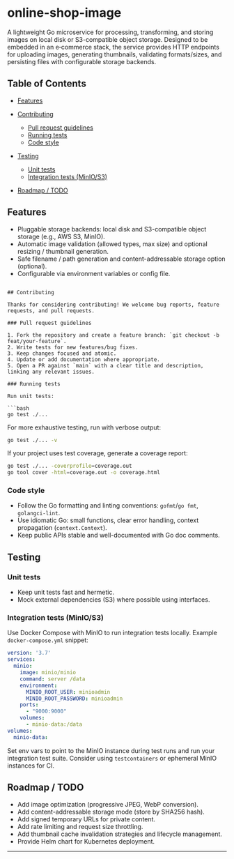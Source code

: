 # online-shop-image

A lightweight Go microservice for processing, transforming, and storing images on local disk or S3-compatible object storage. Designed to be embedded in an e‑commerce stack, the service provides HTTP endpoints for uploading images, generating thumbnails, validating formats/sizes, and persisting files with configurable storage backends.

## Table of Contents

* [Features](#features)
* [Contributing](#contributing)

  * [Pull request guidelines](#pull-request-guidelines)
  * [Running tests](#running-tests)
  * [Code style](#code-style)
* [Testing](#testing)

  * [Unit tests](#unit-tests)
  * [Integration tests (MinIO/S3)](#integration-tests-minios3)
* [Roadmap / TODO](#roadmap--todo)

## Features

* Pluggable storage backends: local disk and S3-compatible object storage (e.g., AWS S3, MinIO).
* Automatic image validation (allowed types, max size) and optional resizing / thumbnail generation.
* Safe filename / path generation and content-addressable storage option (optional).
* Configurable via environment variables or config file.


```

## Contributing

Thanks for considering contributing! We welcome bug reports, feature requests, and pull requests.

### Pull request guidelines

1. Fork the repository and create a feature branch: `git checkout -b feat/your-feature`.
2. Write tests for new features/bug fixes.
3. Keep changes focused and atomic.
4. Update or add documentation where appropriate.
5. Open a PR against `main` with a clear title and description, linking any relevant issues.

### Running tests

Run unit tests:

```bash
go test ./...
```

For more exhaustive testing, run with verbose output:

```bash
go test ./... -v
```

If your project uses test coverage, generate a coverage report:

```bash
go test ./... -coverprofile=coverage.out
go tool cover -html=coverage.out -o coverage.html
```

### Code style

* Follow the Go formatting and linting conventions: `gofmt`/`go fmt`, `golangci-lint`.
* Use idiomatic Go: small functions, clear error handling, context propagation (`context.Context`).
* Keep public APIs stable and well-documented with Go doc comments.

## Testing

### Unit tests

* Keep unit tests fast and hermetic.
* Mock external dependencies (S3) where possible using interfaces.

### Integration tests (MinIO/S3)

Use Docker Compose with MinIO to run integration tests locally. Example `docker-compose.yml` snippet:

```yaml
version: '3.7'
services:
  minio:
    image: minio/minio
    command: server /data
    environment:
      MINIO_ROOT_USER: minioadmin
      MINIO_ROOT_PASSWORD: minioadmin
    ports:
      - "9000:9000"
    volumes:
      - minio-data:/data
volumes:
  minio-data:
```

Set env vars to point to the MinIO instance during test runs and run your integration test suite. Consider using `testcontainers` or ephemeral MinIO instances for CI.

## Roadmap / TODO

* Add image optimization (progressive JPEG, WebP conversion).
* Add content-addressable storage mode (store by SHA256 hash).
* Add signed temporary URLs for private content.
* Add rate limiting and request size throttling.
* Add thumbnail cache invalidation strategies and lifecycle management.
* Provide Helm chart for Kubernetes deployment.

---
